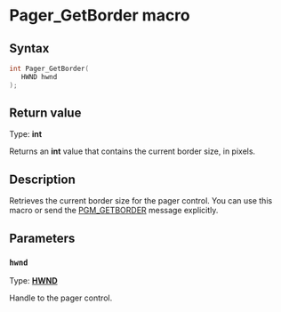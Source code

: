 # Pager_GetBorder macro

## Syntax

```cpp
int Pager_GetBorder(
   HWND hwnd
);
```

## Return value

Type: **int**

Returns an **int** value that contains the current border size, in pixels.

## Description

Retrieves the current border size for the pager control. You can use this macro or send the [PGM_GETBORDER](https://learn.microsoft.com/windows/desktop/Controls/pgm-getborder) message explicitly.

## Parameters

### `hwnd`

Type: **[HWND](https://learn.microsoft.com/windows/desktop/WinProg/windows-data-types)**

Handle to the pager control.
